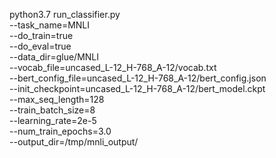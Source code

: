 

python3.7 run_classifier.py \
  --task_name=MNLI \
  --do_train=true \
  --do_eval=true \
  --data_dir=glue/MNLI \
  --vocab_file=uncased_L-12_H-768_A-12/vocab.txt \
  --bert_config_file=uncased_L-12_H-768_A-12/bert_config.json \
  --init_checkpoint=uncased_L-12_H-768_A-12/bert_model.ckpt \
  --max_seq_length=128 \
  --train_batch_size=8 \
  --learning_rate=2e-5 \
  --num_train_epochs=3.0 \
  --output_dir=/tmp/mnli_output/


